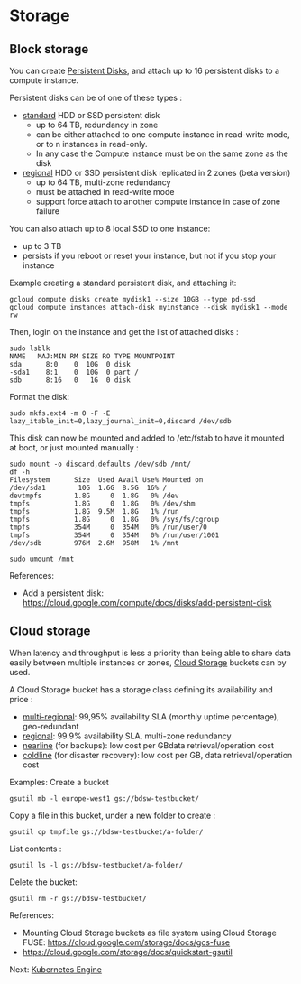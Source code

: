 # Storage

## Block storage

You can create [Persistent Disks](https://cloud.google.com/compute/docs/disks/), and attach up to 16 persistent disks to a compute instance.

Persistent disks can be of one of these types :

  * [standard](https://cloud.google.com/compute/docs/disks/#pdspecs) HDD or SSD persistent disk
    * up to 64 TB, redundancy in zone
    * can be either attached to one compute instance in read-write mode, or to n instances in read-only.
    * In any case the Compute instance must be on the same zone as the disk
  * [regional](https://cloud.google.com/compute/docs/disks/#repds) HDD or SSD persistent disk replicated in 2 zones (beta version)
    * up to 64 TB, multi-zone redundancy
    * must be attached in read-write mode
    * support force attach to another compute instance in case of zone failure

You can also attach up to 8 local SSD to one instance:
  * up to 3 TB
  * persists if you reboot or reset your instance, but not if you stop your instance

Example creating a standard persistent disk, and attaching it:
```
gcloud compute disks create mydisk1 --size 10GB --type pd-ssd
gcloud compute instances attach-disk myinstance --disk mydisk1 --mode rw
```
Then, login on the instance and get the list of attached disks :
```
sudo lsblk
NAME   MAJ:MIN RM SIZE RO TYPE MOUNTPOINT
sda      8:0    0  10G  0 disk
-sda1    8:1    0  10G  0 part /
sdb      8:16   0   1G  0 disk
```

Format the disk:
```
sudo mkfs.ext4 -m 0 -F -E lazy_itable_init=0,lazy_journal_init=0,discard /dev/sdb
```

This disk can now be mounted and added to /etc/fstab to have it mounted at boot, or just mounted manually :
```
sudo mount -o discard,defaults /dev/sdb /mnt/
df -h
Filesystem      Size  Used Avail Use% Mounted on
/dev/sda1        10G  1.6G  8.5G  16% /
devtmpfs        1.8G     0  1.8G   0% /dev
tmpfs           1.8G     0  1.8G   0% /dev/shm
tmpfs           1.8G  9.5M  1.8G   1% /run
tmpfs           1.8G     0  1.8G   0% /sys/fs/cgroup
tmpfs           354M     0  354M   0% /run/user/0
tmpfs           354M     0  354M   0% /run/user/1001
/dev/sdb        976M  2.6M  958M   1% /mnt
 
sudo umount /mnt
```

References:

  * Add a persistent disk: https://cloud.google.com/compute/docs/disks/add-persistent-disk

## Cloud storage

When latency and throughput is less a priority than being able to share data easily between multiple instances or zones,
[Cloud Storage](https://cloud.google.com/storage/?hl=en) buckets can by used.

A Cloud Storage bucket has a storage class defining its availability and price :
  * [multi-regional](https://cloud.google.com/storage/docs/storage-classes#multi-regional): 99,95% availability SLA (monthly uptime percentage), geo-redundant
  * [regional](https://cloud.google.com/storage/docs/storage-classes#regional): 99.9% availability SLA, multi-zone redundancy
  * [nearline](https://cloud.google.com/storage/docs/storage-classes#nearline) (for backups): low cost per GBdata retrieval/operation cost
  * [coldline](https://cloud.google.com/storage/docs/storage-classes#coldline) (for disaster recovery): low cost per GB, data retrieval/operation cost

Examples:
Create a bucket
```
gsutil mb -l europe-west1 gs://bdsw-testbucket/
```
Copy a file in this bucket, under a new folder to create :
```
gsutil cp tmpfile gs://bdsw-testbucket/a-folder/
```
List contents :
```
gsutil ls -l gs://bdsw-testbucket/a-folder/
```

Delete the bucket:
```
gsutil rm -r gs://bdsw-testbucket/
```

References:
  * Mounting Cloud Storage buckets as file system using Cloud Storage FUSE: https://cloud.google.com/storage/docs/gcs-fuse
  * https://cloud.google.com/storage/docs/quickstart-gsutil

Next: [Kubernetes Engine](kubernetes-engine.md)
